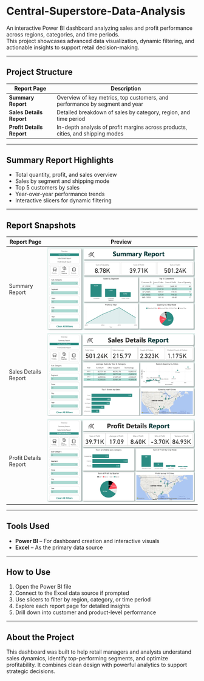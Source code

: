 # Central-Superstore-Data-Analysis

An interactive Power BI dashboard analyzing sales and profit performance across regions, categories, and time periods.  
This project showcases advanced data visualization, dynamic filtering, and actionable insights to support retail decision-making.

---

##  Project Structure

| Report Page | Description |
|-------------|-------------|
|  **Summary Report** | Overview of key metrics, top customers, and performance by segment and year |
|  **Sales Details Report** | Detailed breakdown of sales by category, region, and time period |
|  **Profit Details Report** | In-depth analysis of profit margins across products, cities, and shipping modes |

---

##  Summary Report Highlights

- Total quantity, profit, and sales overview  
- Sales by segment and shipping mode  
- Top 5 customers by sales  
- Year-over-year performance trends  
- Interactive slicers for dynamic filtering

---

##  Report Snapshots

| Report Page | Preview |
|-------------|---------|
| Summary Report | ![Summary Report](Summary%20Report.jpeg) |
| Sales Details Report | ![Sales Details Report](Sales%20Details%20Report.jpeg) |
| Profit Details Report | ![Profit Details Report](Profit%20Details%20Report.jpeg) |

---

##  Tools Used

- **Power BI** – For dashboard creation and interactive visuals  
- **Excel** – As the primary data source  

---

## How to Use

1. Open the Power BI file  
2. Connect to the Excel data source if prompted  
3. Use slicers to filter by region, category, or time period  
4. Explore each report page for detailed insights  
5. Drill down into customer and product-level performance

---

## About the Project

This dashboard was built to help retail managers and analysts understand sales dynamics, identify top-performing segments, and optimize profitability. It combines clean design with powerful analytics to support strategic decisions.

